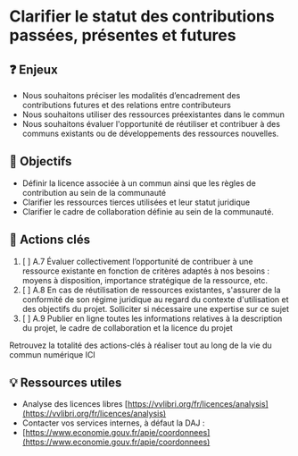 # Clarifier le statut des contributions passées, présentes et futures

## ❓ Enjeux

* Nous souhaitons préciser les modalités d’encadrement des contributions futures et des relations entre contributeurs
* Nous souhaitons utiliser des ressources préexistantes dans le commun
* Nous souhaitons évaluer l'opportunité de réutiliser et contribuer à des communs existants ou de développements des ressources nouvelles.

## 🎯 Objectifs

* Définir la licence associée à un commun ainsi que les règles de contribution au sein de la communauté
* Clarifier les ressources tierces utilisées et leur statut juridique
* Clarifier le cadre de collaboration définie au sein de la communauté.

## 📑 Actions clés

1. [ ] A.7 Évaluer collectivement l’opportunité de contribuer à une ressource existante en fonction de critères adaptés à nos besoins : moyens à disposition, importance stratégique de la ressource, etc.
2. [ ] A.8 En cas de réutilisation de ressources existantes, s'assurer de la conformité de son régime juridique au regard du contexte d'utilisation et des objectifs du projet. Solliciter si nécessaire une expertise sur ce sujet
3. [ ] A.9 Publier en ligne toutes les informations relatives à la description du projet, le cadre de collaboration et la licence du projet

Retrouvez la totalité des actions-clés à réaliser tout au long de la vie du commun numérique ICI

## 💡 Ressources utiles

* Analyse des licences libres [https://vvlibri.org/fr/licences/analysis](https://vvlibri.org/fr/licences/analysis)
* Contacter vos services internes, à défaut la DAJ :
* [https://www.economie.gouv.fr/apie/coordonnees](https://www.economie.gouv.fr/apie/coordonnees)

